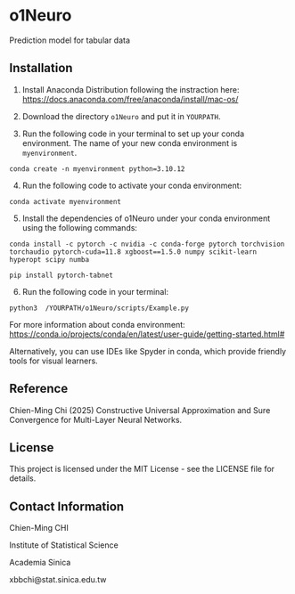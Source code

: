 # o1Neuro
Prediction model for tabular data



## Installation

1. Install Anaconda Distribution following the instraction here: <https://docs.anaconda.com/free/anaconda/install/mac-os/>

2. Download the directory `o1Neuro` and put it in `YOURPATH`.

3. Run the following code in your terminal to set up your conda environment. The name of your new conda environment is `myenvironment`.

```conda create -n myenvironment python=3.10.12```

4. Run the following code to activate your conda environment:

```conda activate myenvironment```

5. Install the dependencies of o1Neuro under your conda environment using the following commands:

```conda install -c pytorch -c nvidia -c conda-forge pytorch torchvision torchaudio pytorch-cuda=11.8 xgboost==1.5.0 numpy scikit-learn hyperopt scipy numba```

```pip install pytorch-tabnet```

6. Run the following code in your terminal:

```python3  /YOURPATH/o1Neuro/scripts/Example.py```

For more information about conda environment: <https://conda.io/projects/conda/en/latest/user-guide/getting-started.html#>

Alternatively, you can use IDEs like Spyder in conda, which provide friendly tools for visual learners.




## Reference

Chien-Ming Chi (2025) Constructive Universal Approximation and Sure Convergence for Multi-Layer Neural Networks.

## License

This project is licensed under the MIT License - see the LICENSE file for details.

## Contact Information

Chien-Ming CHI

Institute of Statistical Science

Academia Sinica

xbbchi<span>@</span>stat.sinica.edu.tw


